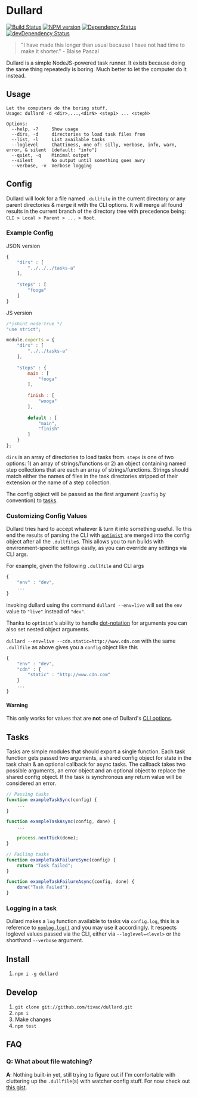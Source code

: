 Dullard
=======
[![Build Status](https://travis-ci.org/tivac/dullard.png?branch=master)](https://travis-ci.org/tivac/dullard)
[![NPM version](https://badge.fury.io/js/dullard.png)](http://badge.fury.io/js/dullard)
[![Dependency Status](https://david-dm.org/tivac/dullard.png?theme=shields.io)](https://david-dm.org/tivac/dullard)
[![devDependency Status](https://david-dm.org/tivac/dullard/dev-status.png?theme=shields.io)](https://david-dm.org/tivac/dullard#info=devDependencies)


> "I have made this longer than usual because I have not had time to make it shorter." - Blaise Pascal


Dullard is a simple NodeJS-powered task runner. It exists because doing the same thing repeatedly is boring. Much better to let the computer do it instead.

## Usage ##

```
Let the computers do the boring stuff.
Usage: dullard -d <dir>,...,<dirN> <step1> ... <stepN>

Options:
  --help, -?     Show usage
  --dirs, -d     directories to load task files from
  --list, -l     List available tasks
  --loglevel     Chattiness, one of: silly, verbose, info, warn, error, & silent  [default: "info"]
  --quiet, -q    Minimal output
  --silent       No output until something goes awry
  --verbose, -v  Verbose logging
```

## Config ##

Dullard will look for a file named `.dullfile` in the current directory or any parent directories & merge it with the CLI options. It will merge all found results in the current branch of the directory tree with precedence being: `CLI > Local > Parent > ... > Root`.

### Example Config ###

JSON version

```javascript
{
    "dirs" : [
        "../../../tasks-a"
    ],
    
    "steps" : [
        "fooga"
    ]
}
```

JS version

```javascript
/*jshint node:true */
"use strict";

module.exports = {
    "dirs" : [
        "../../tasks-a"
    ],
    
    "steps" : {
        main : [
            "fooga"
        ],
        
        finish : [
            "wooga"
        ],
        
        default : [
            "main",
            "finish"
        ]
    }
};
```

`dirs` is an array of directories to load tasks from. `steps` is one of two options: 1) an array of strings/functions or 2) an object containing named step collections that are each an array of strings/functions. Strings should match either the names of files in the task directories stripped of their extension or the name of a step collection.

The config object will be passed as the first argument (`config` by convention) to [tasks](#tasks).

### Customizing Config Values ###

Dullard tries hard to accept whatever & turn it into something useful. To this end the results of parsing the CLI with [`optimist`](https://github.com/substack/node-optimist) are merged into the config object after all the `.dullfile`s. This allows you to run builds with environment-specific settings easily, as you can override any settings via CLI args.

For example, given the following `.dullfile` and CLI args

```javascript
{
    "env" : "dev",
    ...
}
```

invoking dullard using the command `dullard --env=live` will set the `env` value to `"live"` instead of `"dev"`.

Thanks to `optimist`'s ability to handle [dot-notation](https://github.com/substack/node-optimist#dot-notation) for arguments you can also set nested object arguments.

`dullard --env=live --cdn.static=http://www.cdn.com` with the same `.dullfile` as above gives you a `config` object like this

```javascript
{
    "env" : "dev",
    "cdn" : {
        "static" : "http://www.cdn.com"
    }
    ...
}
```

#### Warning ####
This only works for values that are __not__ one of Dullard's [CLI options](#usage).

## Tasks ##

Tasks are simple modules that should export a single function. Each task function gets passed two arguments, a shared config object for state in the task chain & an optional callback for async tasks. The callback takes two possible arguments, an error object and an optional object to replace the shared config object. If the task is synchronous any return value will be considered an error.

```javascript
// Passing tasks
function exampleTaskSync(config) {
    ...
}

function exampleTaskAsync(config, done) {
    ...

    process.nextTick(done);
}

// Failing tasks
function exampleTaskFailureSync(config) {
    return "Task failed";
}

function exampleTaskFailureAsync(config, done) {
    done("Task Failed");
}
```

### Logging in a task ###

Dullard makes a `log` function available to tasks via `config.log`, this is a reference to [`npmlog.log()`](https://github.com/npm/npmlog#basic-usage) and you may use it accordingly. It respects loglevel values passed via the CLI, either via `--loglevel=<level>` or the shorthand `--verbose` argument.

## Install ##

1. `npm i -g dullard`

## Develop ##

1. `git clone git://github.com/tivac/dullard.git`
1. `npm i`
1. Make changes
1. `npm test`

## FAQ ##

### Q: What about file watching? ###

__A__: Nothing built-in yet, still trying to figure out if I'm comfortable with cluttering up the `.dullfile`(s) with watcher config stuff. For now check out [this gist](https://gist.github.com/tivac/6591278).
